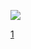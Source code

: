 ![](https://www.jonathan-petitcolas.com/img/posts/github-pages/github-pages.png)


[1](seibur.github.io/1.md)
